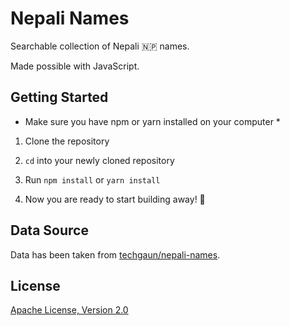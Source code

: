 # Nepali Names

Searchable collection of Nepali :nepal: names.

Made possible with JavaScript.

## Getting Started

* Make sure you have npm or yarn installed on your computer *

1. Clone the repository

2. `cd` into your newly cloned repository

3. Run `npm install` or `yarn install`

4. Now you are ready to start building away! :beers:

## Data Source

Data has been taken from [techgaun/nepali-names](https://github.com/techgaun/nepali-names).

## License

[Apache License, Version 2.0](LICENSE)
